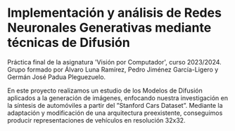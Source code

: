 # Implementación y análisis de Redes Neuronales Generativas mediante técnicas de Difusión
Práctica final de la asignatura 'Visión por Computador', curso 2023/2024. Grupo formado por Álvaro Luna Ramı́rez, Pedro Jiménez Garcı́a-Ligero y Germán José Padua Pleguezuelo.



En este proyecto realizamos un estudio de los Modelos de Difusión aplicados a la generación de imágenes, enfocando nuestra investigación en la sı́ntesis de automóviles a partir del ”Stanford Cars Dataset”. Mediante la adaptación y modificación de una arquitectura preexistente, conseguimos producir representaciones de vehı́culos en resolución 32x32.
